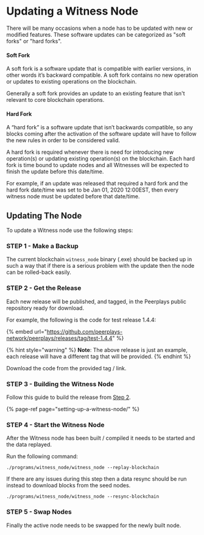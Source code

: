 # Updating a Witness Node

There will be many occasions when a node has to be updated with new or modified features. These software updates can be categorized as "soft forks" or "hard forks". 

#### Soft Fork

A soft fork is a software update that is compatible with earlier versions, in other words it’s backward compatible. A soft fork contains no new operation or updates to existing operations on the blockchain.

Generally a soft fork provides an update to an existing feature that isn't relevant to core blockchain operations.

#### Hard Fork

A “hard fork” is a software update that isn’t backwards compatible, so any blocks coming after the activation of the software update will have to follow the new rules in order to be considered valid.

A hard fork is required whenever there is need for introducing new operation\(s\) or updating existing operation\(s\) on the blockchain. Each hard fork is time bound to update nodes and all Witnesses will be expected to finish the update before this date/time.

For example, if an update was released that required a hard fork and the hard fork date/time was set to be Jan 01, 2020 12:00EST, then every witness node must be updated before that date/time.

## Updating The Node

To update a Witness node use the following steps:

### STEP 1 - Make a Backup

The current blockchain `witness_node` binary \(.exe\) should be backed up in such a way that if there is a serious problem with the update then the node can be rolled-back easily.

### STEP 2 - Get the Release

Each new release will be published, and tagged, in the Peerplays public repository ready for download.

For example, the following is the code for test release 1.4.4:

{% embed url="https://github.com/peerplays-network/peerplays/releases/tag/test-1.4.4" %}

{% hint style="warning" %}
**Note**: The above release is just an example, each release will have a different tag that will be provided.
{% endhint %}

Download the code from the provided tag / link.

### STEP 3 - Building the Witness Node

Follow this guide to build the release from [Step 2](updating-a-witness-node.md#step-2-get-the-release).

{% page-ref page="setting-up-a-witness-node/" %}

### STEP 4 - Start the Witness Node

After the Witness node has been built / compiled it needs to be started and the data replayed.

Run the following command:

```text
./programs/witness_node/witness_node --replay-blockchain
```

If there are any issues during this step then a data resync should be run instead to download blocks from the seed nodes.

```text
./programs/witness_node/witness_node --resync-blockchain
```

### STEP 5 - Swap Nodes

Finally the active node needs to be swapped for the newly built node.

